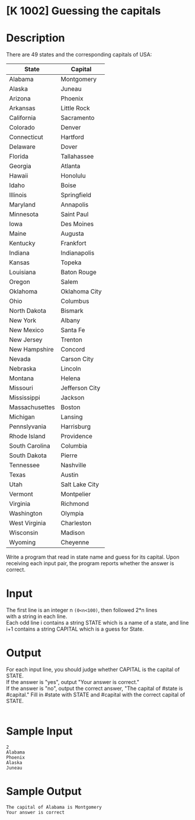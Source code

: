 # [K 1002] Guessing the capitals

# Description

There are 49 states and the corresponding capitals of USA: 

|State| Capital|
|-----|--------|
|Alabama| Montgomery|
| Alaska | Juneau |
| Arizona | Phoenix |
| Arkansas | Little Rock |
| California | Sacramento |
| Colorado | Denver |
| Connecticut | Hartford |
| Delaware | Dover |
| Florida | Tallahassee |
| Georgia | Atlanta |
| Hawaii | Honolulu |
| Idaho | Boise |
| Illinois | Springfield |
| Maryland | Annapolis |
| Minnesota | Saint Paul |
| Iowa | Des Moines |
| Maine | Augusta |
| Kentucky | Frankfort |
| Indiana | Indianapolis |
| Kansas | Topeka |
| Louisiana | Baton Rouge |
| Oregon | Salem |
| Oklahoma | Oklahoma City |
| Ohio | Columbus |
| North Dakota | Bismark |
| New York | Albany |
| New Mexico | Santa Fe |
| New Jersey | Trenton |
| New Hampshire | Concord |
| Nevada | Carson City |
| Nebraska | Lincoln |
| Montana | Helena |
| Missouri | Jefferson City |
| Mississippi | Jackson |
| Massachusettes | Boston |
| Michigan | Lansing |
| Pennslyvania | Harrisburg |
| Rhode Island | Providence |
| South Carolina | Columbia |
| South Dakota | Pierre |
| Tennessee | Nashville |
| Texas | Austin |
| Utah | Salt Lake City |
| Vermont | Montpelier |
| Virginia | Richmond |
| Washington | Olympia |
| West Virginia | Charleston |
| Wisconsin | Madison |
| Wyoming | Cheyenne |


Write a program that read in state name and guess for its capital. Upon receiving each input pair, the program reports whether the answer is correct.
# Input
The first line is an integer n ``(0<n<100)``, then followed 2*n lines   
with a string in each line.  
Each odd line i contains a string STATE which is a name of a state, and line i+1 contains a string CAPITAL which is a guess for State.
# Output
For each input line, you should judge whether CAPITAL is the capital of STATE.  
If the answer is "yes", output "Your answer is correct."  
If the answer is "no", output the correct answer, "The capital of #state is #capital." Fill in #state with STATE and #capital with the correct capital of STATE.  
 
# Sample Input
```
2
Alabama
Phoenix
Alaska
Juneau
```

# Sample Output
```
The capital of Alabama is Montgomery
Your answer is correct

```